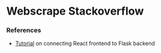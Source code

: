 # Webscrape Stackoverflow

### References
- [Tutorial](https://blog.miguelgrinberg.com/post/how-to-create-a-react--flask-project) on connecting React frontend to Flask backend

